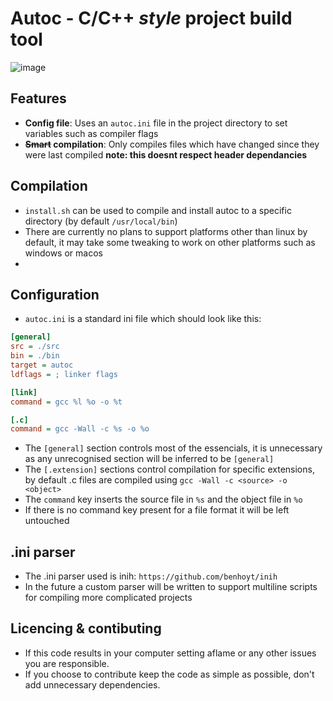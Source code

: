# Autoc - C/C++ *style* project build tool

<p align="center">
	
  ![image](https://github.com/user-attachments/assets/c79d1d77-5531-4407-8ae8-a408bec93440)

</p>


## Features

- **Config file**: Uses an `autoc.ini` file in the project directory to set variables such as compiler flags
- **~~Smart~~ compilation**: Only compiles files which have changed since they were last compiled **note: this doesnt respect header dependancies**

## Compilation

- `install.sh` can be used to compile and install autoc to a specific directory (by default `/usr/local/bin`)
- There are currently no plans to support platforms other than linux by default, it may take some tweaking to work on other platforms such as windows or macos
- 
## Configuration

- `autoc.ini` is a standard ini file which should look like this:

```ini
[general]
src = ./src
bin = ./bin
target = autoc 
ldflags = ; linker flags

[link]
command = gcc %l %o -o %t

[.c]
command = gcc -Wall -c %s -o %o
```

- The `[general]` section controls most of the essencials, it is unnecessary as any unrecognised section will be inferred to be `[general]`
- The `[.extension]` sections control compilation for specific extensions, by default .c files are compiled using `gcc -Wall -c <source> -o <object>`
- The `command` key inserts the source file in `%s` and the object file in `%o`
- If there is no command key present for a file format it will be left untouched

## .ini parser 

- The .ini parser used is inih: `https://github.com/benhoyt/inih`
- In the future a custom parser will be written to support multiline scripts for compiling more complicated projects

## Licencing & contibuting

- If this code results in your computer setting aflame or any other issues you are responsible.
- If you choose to contribute keep the code as simple as possible, don't add unnecessary dependencies.

